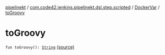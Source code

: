 [pipelinekt](../../index.md) / [com.code42.jenkins.pipelinekt.dsl.step.scripted](../index.md) / [DockerVar](index.md) / [toGroovy](./to-groovy.md)

# toGroovy

`fun toGroovy(): `[`String`](https://kotlinlang.org/api/latest/jvm/stdlib/kotlin/-string/index.html) [(source)](https://github.com/code42/pipelinekt/tree/master/dsl/src/main/kotlin/com/code42/jenkins/pipelinekt/dsl/step/scripted/DockerDsl.kt#L14)